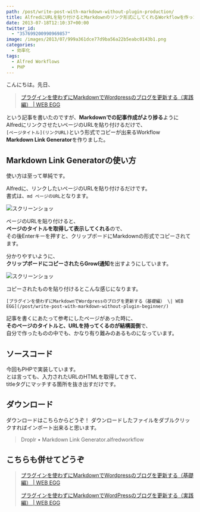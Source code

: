 ```yaml
---
path: /post/write-post-with-markdown-without-plugin-production/
title: AlfredにURLを貼り付けるとMarkdownのリンク形式にしてくれるWorkflowを作った
date: 2013-07-18T12:10:37+00:00
twitter_id:
  - "357699200990969857"
image: /images/2013/07/999a361dce77d9ba56a22b5eabc0143b1.png
categories:
  - 効率化
tags:
  - Alfred Workflows
  - PHP
---
```

こんにちは。先日、

> [プラグインを使わずにMarkdownでWordpressのブログを更新する（実践編） \| WEB EGG](/post/update-post/)

という記事を書いたのですが、**Markdownでの記事作成がより捗る**ように  
AlfredにリンクさせたいページのURLを貼り付けるだけで、  
`[ページタイトル](リンクURL)`という形式でコピーが出来るWorkflow  
**Markdown Link Generator**を作りました。

<!--more-->

## Markdown Link Generatorの使い方

使い方は至って単純です。

Alfredに、リンクしたいページのURLを貼り付けるだけです。  
書式は、`md ページのURL`となります。

  

![スクリーンショッ](/images/2013/07/999a361dce77d9ba56a22b5eabc0143b.png)



ページのURLを貼り付けると、  
**ページのタイトルを取得して表示してくれる**ので、  
その後Enterキーを押すと、クリップボードにMarkdownの形式でコピーされてます。

分かりやすいように、  
**クリップボードにコピーされたらGrowl通知**を出すようにしています。

  

![スクリーンショッ](/images/2013/07/451adea10337f85b408c62469c9ba858.png)



コピーされたものを貼り付けるとこんな感じになります。

`[プラグインを使わずにMarkdownでWordpressのブログを更新する（基礎編） \| WEB EGG](/post/write-post-with-markdown-without-plugin-beginner/)`

記事を書くにあたって参考にしたページがあった時に、  
**そのページのタイトルと、URLを持ってくるのが結構面倒**で、  
自分で作ったものの中でも、かなり有り難みのあるものになっています。

ソースコード
----------------------------------------

今回もPHPで実装しています。  
とは言っても、入力されたURLのHTMLを取得してきて、  
titleタグにマッチする箇所を抜き出すだけです。

ダウンロード
----------------------------------------

ダウンロードは<span class="removed_link" title="http://d.pr/f/7dQi">こちら</span>からどうぞ！ ダウンロードしたファイルをダブルクリックすればインポート出来ると思います。

> <span class="removed_link" title="http://d.pr/f/7dQi">Droplr &bull; Markdown Link Generator.alfredworkflow</span>

こちらも併せてどうぞ
----------------------------------------

> [プラグインを使わずにMarkdownでWordpressのブログを更新する（基礎編） \| WEB EGG](/post/write-post-with-markdown-without-plugin-beginner/)
> 
> [プラグインを使わずにMarkdownでWordPressのブログを更新する（実践編） \| WEB EGG](/post/update-post/)

<div style="font-size:0px;height:0px;line-height:0px;margin:0;padding:0;clear:both">
</div>
